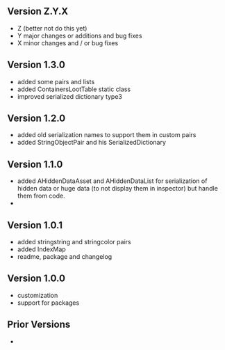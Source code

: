 ## Version Z.Y.X
- Z (better not do this yet)
- Y major changes or additions and bug fixes
- X minor changes and / or bug fixes

## Version 1.3.0
- added some pairs and lists
- added ContainersLootTable static class
- improved serialized dictionary type3

## Version 1.2.0
- added old serialization names to support them in custom pairs
- added StringObjectPair and his SerializedDictionary

## Version 1.1.0
- added AHiddenDataAsset and AHiddenDataList for 
serialization of hidden data or huge data (to not display them in inspector)
but handle them from code.
-

## Version 1.0.1
- added stringstring and stringcolor pairs
- added IndexMap
- readme, package and changelog

## Version 1.0.0
- customization
- support for packages

## Prior Versions
-